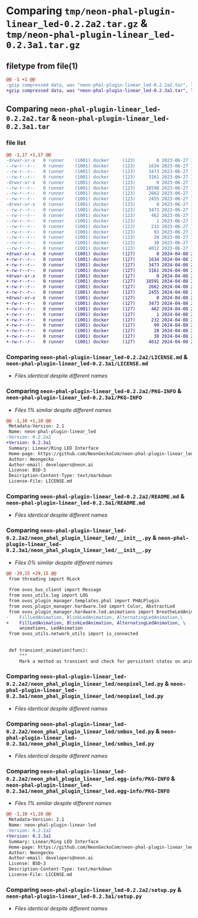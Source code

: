 # Comparing `tmp/neon-phal-plugin-linear_led-0.2.2a2.tar.gz` & `tmp/neon-phal-plugin-linear_led-0.2.3a1.tar.gz`

## filetype from file(1)

```diff
@@ -1 +1 @@
-gzip compressed data, was "neon-phal-plugin-linear_led-0.2.2a2.tar", last modified: Tue Jun 27 17:08:28 2023, max compression
+gzip compressed data, was "neon-phal-plugin-linear_led-0.2.3a1.tar", last modified: Mon Apr  8 23:16:43 2024, max compression
```

## Comparing `neon-phal-plugin-linear_led-0.2.2a2.tar` & `neon-phal-plugin-linear_led-0.2.3a1.tar`

### file list

```diff
@@ -1,17 +1,17 @@
-drwxr-xr-x   0 runner    (1001) docker     (123)        0 2023-06-27 17:08:28.329366 neon-phal-plugin-linear_led-0.2.2a2/
--rw-r--r--   0 runner    (1001) docker     (123)     1634 2023-06-27 17:08:22.000000 neon-phal-plugin-linear_led-0.2.2a2/LICENSE.md
--rw-r--r--   0 runner    (1001) docker     (123)     3473 2023-06-27 17:08:28.329366 neon-phal-plugin-linear_led-0.2.2a2/PKG-INFO
--rw-r--r--   0 runner    (1001) docker     (123)     3161 2023-06-27 17:08:22.000000 neon-phal-plugin-linear_led-0.2.2a2/README.md
-drwxr-xr-x   0 runner    (1001) docker     (123)        0 2023-06-27 17:08:28.325366 neon-phal-plugin-linear_led-0.2.2a2/neon_phal_plugin_linear_led/
--rw-r--r--   0 runner    (1001) docker     (123)    18590 2023-06-27 17:08:22.000000 neon-phal-plugin-linear_led-0.2.2a2/neon_phal_plugin_linear_led/__init__.py
--rw-r--r--   0 runner    (1001) docker     (123)     2662 2023-06-27 17:08:22.000000 neon-phal-plugin-linear_led-0.2.2a2/neon_phal_plugin_linear_led/neopixel_led.py
--rw-r--r--   0 runner    (1001) docker     (123)     2455 2023-06-27 17:08:22.000000 neon-phal-plugin-linear_led-0.2.2a2/neon_phal_plugin_linear_led/smbus_led.py
-drwxr-xr-x   0 runner    (1001) docker     (123)        0 2023-06-27 17:08:28.329366 neon-phal-plugin-linear_led-0.2.2a2/neon_phal_plugin_linear_led.egg-info/
--rw-r--r--   0 runner    (1001) docker     (123)     3473 2023-06-27 17:08:28.000000 neon-phal-plugin-linear_led-0.2.2a2/neon_phal_plugin_linear_led.egg-info/PKG-INFO
--rw-r--r--   0 runner    (1001) docker     (123)      462 2023-06-27 17:08:28.000000 neon-phal-plugin-linear_led-0.2.2a2/neon_phal_plugin_linear_led.egg-info/SOURCES.txt
--rw-r--r--   0 runner    (1001) docker     (123)        1 2023-06-27 17:08:28.000000 neon-phal-plugin-linear_led-0.2.2a2/neon_phal_plugin_linear_led.egg-info/dependency_links.txt
--rw-r--r--   0 runner    (1001) docker     (123)      232 2023-06-27 17:08:28.000000 neon-phal-plugin-linear_led-0.2.2a2/neon_phal_plugin_linear_led.egg-info/entry_points.txt
--rw-r--r--   0 runner    (1001) docker     (123)       93 2023-06-27 17:08:28.000000 neon-phal-plugin-linear_led-0.2.2a2/neon_phal_plugin_linear_led.egg-info/requires.txt
--rw-r--r--   0 runner    (1001) docker     (123)       28 2023-06-27 17:08:28.000000 neon-phal-plugin-linear_led-0.2.2a2/neon_phal_plugin_linear_led.egg-info/top_level.txt
--rw-r--r--   0 runner    (1001) docker     (123)       38 2023-06-27 17:08:28.329366 neon-phal-plugin-linear_led-0.2.2a2/setup.cfg
--rw-r--r--   0 runner    (1001) docker     (123)     4012 2023-06-27 17:08:22.000000 neon-phal-plugin-linear_led-0.2.2a2/setup.py
+drwxr-xr-x   0 runner    (1001) docker     (127)        0 2024-04-08 23:16:43.207287 neon-phal-plugin-linear_led-0.2.3a1/
+-rw-r--r--   0 runner    (1001) docker     (127)     1634 2024-04-08 23:16:37.000000 neon-phal-plugin-linear_led-0.2.3a1/LICENSE.md
+-rw-r--r--   0 runner    (1001) docker     (127)     3473 2024-04-08 23:16:43.207287 neon-phal-plugin-linear_led-0.2.3a1/PKG-INFO
+-rw-r--r--   0 runner    (1001) docker     (127)     3161 2024-04-08 23:16:37.000000 neon-phal-plugin-linear_led-0.2.3a1/README.md
+drwxr-xr-x   0 runner    (1001) docker     (127)        0 2024-04-08 23:16:43.207287 neon-phal-plugin-linear_led-0.2.3a1/neon_phal_plugin_linear_led/
+-rw-r--r--   0 runner    (1001) docker     (127)    18591 2024-04-08 23:16:37.000000 neon-phal-plugin-linear_led-0.2.3a1/neon_phal_plugin_linear_led/__init__.py
+-rw-r--r--   0 runner    (1001) docker     (127)     2662 2024-04-08 23:16:37.000000 neon-phal-plugin-linear_led-0.2.3a1/neon_phal_plugin_linear_led/neopixel_led.py
+-rw-r--r--   0 runner    (1001) docker     (127)     2455 2024-04-08 23:16:37.000000 neon-phal-plugin-linear_led-0.2.3a1/neon_phal_plugin_linear_led/smbus_led.py
+drwxr-xr-x   0 runner    (1001) docker     (127)        0 2024-04-08 23:16:43.207287 neon-phal-plugin-linear_led-0.2.3a1/neon_phal_plugin_linear_led.egg-info/
+-rw-r--r--   0 runner    (1001) docker     (127)     3473 2024-04-08 23:16:43.000000 neon-phal-plugin-linear_led-0.2.3a1/neon_phal_plugin_linear_led.egg-info/PKG-INFO
+-rw-r--r--   0 runner    (1001) docker     (127)      462 2024-04-08 23:16:43.000000 neon-phal-plugin-linear_led-0.2.3a1/neon_phal_plugin_linear_led.egg-info/SOURCES.txt
+-rw-r--r--   0 runner    (1001) docker     (127)        1 2024-04-08 23:16:43.000000 neon-phal-plugin-linear_led-0.2.3a1/neon_phal_plugin_linear_led.egg-info/dependency_links.txt
+-rw-r--r--   0 runner    (1001) docker     (127)      232 2024-04-08 23:16:43.000000 neon-phal-plugin-linear_led-0.2.3a1/neon_phal_plugin_linear_led.egg-info/entry_points.txt
+-rw-r--r--   0 runner    (1001) docker     (127)       99 2024-04-08 23:16:43.000000 neon-phal-plugin-linear_led-0.2.3a1/neon_phal_plugin_linear_led.egg-info/requires.txt
+-rw-r--r--   0 runner    (1001) docker     (127)       28 2024-04-08 23:16:43.000000 neon-phal-plugin-linear_led-0.2.3a1/neon_phal_plugin_linear_led.egg-info/top_level.txt
+-rw-r--r--   0 runner    (1001) docker     (127)       38 2024-04-08 23:16:43.207287 neon-phal-plugin-linear_led-0.2.3a1/setup.cfg
+-rw-r--r--   0 runner    (1001) docker     (127)     4012 2024-04-08 23:16:37.000000 neon-phal-plugin-linear_led-0.2.3a1/setup.py
```

### Comparing `neon-phal-plugin-linear_led-0.2.2a2/LICENSE.md` & `neon-phal-plugin-linear_led-0.2.3a1/LICENSE.md`

 * *Files identical despite different names*

### Comparing `neon-phal-plugin-linear_led-0.2.2a2/PKG-INFO` & `neon-phal-plugin-linear_led-0.2.3a1/PKG-INFO`

 * *Files 1% similar despite different names*

```diff
@@ -1,10 +1,10 @@
 Metadata-Version: 2.1
 Name: neon-phal-plugin-linear_led
-Version: 0.2.2a2
+Version: 0.2.3a1
 Summary: Linear/Ring LED Interface
 Home-page: https://github.com/NeonGeckoCom/neon-phal-plugin-linear_led
 Author: Neongecko
 Author-email: developers@neon.ai
 License: BSD-3
 Description-Content-Type: text/markdown
 License-File: LICENSE.md
```

### Comparing `neon-phal-plugin-linear_led-0.2.2a2/README.md` & `neon-phal-plugin-linear_led-0.2.3a1/README.md`

 * *Files identical despite different names*

### Comparing `neon-phal-plugin-linear_led-0.2.2a2/neon_phal_plugin_linear_led/__init__.py` & `neon-phal-plugin-linear_led-0.2.3a1/neon_phal_plugin_linear_led/__init__.py`

 * *Files 0% similar despite different names*

```diff
@@ -29,15 +29,15 @@
 from threading import RLock
 
 from ovos_bus_client import Message
 from ovos_utils.log import LOG
 from ovos_plugin_manager.templates.phal import PHALPlugin
 from ovos_plugin_manager.hardware.led import Color, AbstractLed
 from ovos_plugin_manager.hardware.led.animations import BreatheLedAnimation, \
-    FillLedAnimation, BlinkLedAnimation, AlternatingLedAnimation,\
+    FillLedAnimation, BlinkLedAnimation, AlternatingLedAnimation, \
     animations, LedAnimation
 from ovos_utils.network_utils import is_connected
 
 
 def transient_animation(func):
     """
     Mark a method as transient and check for persistent states on animation end.
```

### Comparing `neon-phal-plugin-linear_led-0.2.2a2/neon_phal_plugin_linear_led/neopixel_led.py` & `neon-phal-plugin-linear_led-0.2.3a1/neon_phal_plugin_linear_led/neopixel_led.py`

 * *Files identical despite different names*

### Comparing `neon-phal-plugin-linear_led-0.2.2a2/neon_phal_plugin_linear_led/smbus_led.py` & `neon-phal-plugin-linear_led-0.2.3a1/neon_phal_plugin_linear_led/smbus_led.py`

 * *Files identical despite different names*

### Comparing `neon-phal-plugin-linear_led-0.2.2a2/neon_phal_plugin_linear_led.egg-info/PKG-INFO` & `neon-phal-plugin-linear_led-0.2.3a1/neon_phal_plugin_linear_led.egg-info/PKG-INFO`

 * *Files 1% similar despite different names*

```diff
@@ -1,10 +1,10 @@
 Metadata-Version: 2.1
 Name: neon-phal-plugin-linear-led
-Version: 0.2.2a2
+Version: 0.2.3a1
 Summary: Linear/Ring LED Interface
 Home-page: https://github.com/NeonGeckoCom/neon-phal-plugin-linear_led
 Author: Neongecko
 Author-email: developers@neon.ai
 License: BSD-3
 Description-Content-Type: text/markdown
 License-File: LICENSE.md
```

### Comparing `neon-phal-plugin-linear_led-0.2.2a2/setup.py` & `neon-phal-plugin-linear_led-0.2.3a1/setup.py`

 * *Files identical despite different names*

